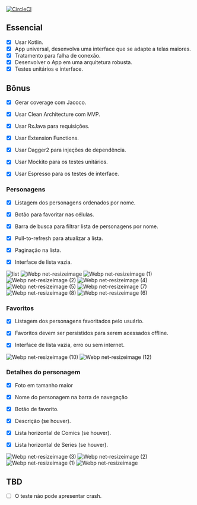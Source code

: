 [![CircleCI](https://circleci.com/gh/dpedroza/marvel-characters.svg?style=svg)](https://circleci.com/gh/dpedroza/marvel-characters)

## Essencial

- [x] Usar Kotlin.
- [x] App universal, desenvolva uma interface que se adapte a telas maiores.
- [x] Tratamento para falha de conexão.
- [x] Desenvolver o App em uma arquitetura robusta.
- [x] Testes unitários e interface.

## Bônus

- [x] Gerar coverage com Jacoco.
- [x] Usar Clean Architecture com MVP.
- [x] Usar RxJava para requisições.
- [x] Usar Extension Functions.
- [x] Usar Dagger2 para injeções de dependência.
- [x] Usar Mockito para os testes unitários.
- [x] Usar Espresso para os testes de interface.


### Personagens


- [x] Listagem dos personagens ordenados por nome.
- [x] Botão para favoritar nas células.
- [x] Barra de busca para filtrar lista de personagens por nome.
- [x] Pull-to-refresh para atualizar a lista.
- [x] Paginação na lista.
- [x] Interface de lista vazia.


![list](https://user-images.githubusercontent.com/9497411/85237315-4e006280-b3fc-11ea-8276-4a5691c24f50.png)
![Webp net-resizeimage](https://user-images.githubusercontent.com/9497411/85237677-0d561880-b3ff-11ea-82ae-df9fdb2ed002.png)
![Webp net-resizeimage (1)](https://user-images.githubusercontent.com/9497411/85237693-2fe83180-b3ff-11ea-8be5-1646181d3a13.png)
![Webp net-resizeimage (2)](https://user-images.githubusercontent.com/9497411/85237795-cc123880-b3ff-11ea-93fe-54e1d7dd88f4.png)
![Webp net-resizeimage (4)](https://user-images.githubusercontent.com/9497411/85237862-4ba00780-b400-11ea-9154-37fca6922a5b.png)
![Webp net-resizeimage (5)](https://user-images.githubusercontent.com/9497411/85237938-d7b22f00-b400-11ea-87db-ec2f0d15e184.png)
![Webp net-resizeimage (7)](https://user-images.githubusercontent.com/9497411/85237965-07613700-b401-11ea-97c2-0a76dd27f28a.png)
![Webp net-resizeimage (8)](https://user-images.githubusercontent.com/9497411/85238219-ef8ab280-b402-11ea-81bf-175c68010b9b.png)
![Webp net-resizeimage (6)](https://user-images.githubusercontent.com/9497411/85237947-ec8ec280-b400-11ea-9774-017edac37029.png)


### Favoritos


- [x] Listagem dos personagens favoritados pelo usuário.
- [x] Favoritos devem ser persistidos para serem acessados offline.
- [x] Interface de lista vazia, erro ou sem internet.


![Webp net-resizeimage (10)](https://user-images.githubusercontent.com/9497411/85238452-64aab780-b404-11ea-8916-183817d34f1e.png)
![Webp net-resizeimage (12)](https://user-images.githubusercontent.com/9497411/85238702-329a5500-b406-11ea-8ac2-eca060b7e063.png)


### Detalhes do personagem

- [x] Foto em tamanho maior 
- [x] Nome do personagem na barra de navegação
- [x] Botão de favorito.
- [x] Descrição (se houver).
- [x] Lista horizontal de Comics (se houver).
- [x] Lista horizontal de Series (se houver).


![Webp net-resizeimage (3)](https://user-images.githubusercontent.com/9497411/86540372-09d09000-bedb-11ea-80a2-83a1366c24c7.png)
![Webp net-resizeimage (2)](https://user-images.githubusercontent.com/9497411/86540346-ea396780-beda-11ea-9aee-280eea6a5789.png)
![Webp net-resizeimage (1)](https://user-images.githubusercontent.com/9497411/86540323-aba3ad00-beda-11ea-993b-fef9c48f2746.png)
![Webp net-resizeimage](https://user-images.githubusercontent.com/9497411/86540189-aeea6900-bed9-11ea-9c6b-4700b22bc319.png)


## TBD

- [ ] O teste não pode apresentar crash.


